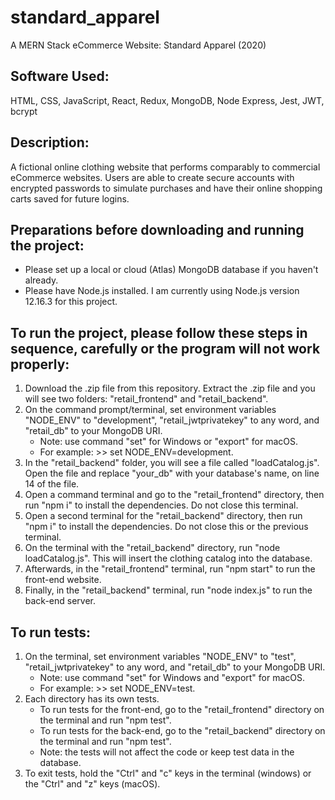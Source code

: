 # standard_apparel
A MERN Stack eCommerce Website: Standard Apparel (2020)


## Software Used: 
HTML, CSS, JavaScript, React, Redux, MongoDB, Node Express, Jest, JWT, bcrypt


## Description: 
A fictional online clothing website that performs comparably to commercial eCommerce websites. Users are able to create secure accounts with encrypted passwords to simulate purchases and have their online shopping carts saved for future logins.


## Preparations before downloading and running the project:
* Please set up a local or cloud (Atlas) MongoDB database if you haven't already.
* Please have Node.js installed. I am currently using Node.js version 12.16.3 for this project.


## To run the project, please follow these steps in sequence, carefully or the program will not work properly:
1. Download the .zip file from this repository. Extract the .zip file and you will see two folders: "retail_frontend" and "retail_backend".
1. On the command prompt/terminal, set environment variables "NODE_ENV" to "development", "retail_jwtprivatekey" to any word, and "retail_db" to your MongoDB URI.
   * Note: use command "set" for Windows or "export" for macOS.
   * For example: >> set NODE_ENV=development.
1. In the "retail_backend" folder, you will see a file called "loadCatalog.js". Open the file and replace "your_db" with your database's name, on line 14 of the file.
1. Open a command terminal and go to the "retail_frontend" directory, then run "npm i" to install the dependencies. Do not close this terminal.
1. Open a second terminal for the "retail_backend" directory, then run "npm i" to install the dependencies. Do not close this or the previous terminal.
1. On the terminal with the "retail_backend" directory, run "node loadCatalog.js". This will insert the clothing catalog into the database.
1. Afterwards, in the "retail_frontend" terminal, run "npm start" to run the front-end website.
1. Finally, in the "retail_backend" terminal, run "node index.js" to run the back-end server.


## To run tests:
1. On the terminal, set environment variables "NODE_ENV" to "test", "retail_jwtprivatekey" to any word, and "retail_db" to your MongoDB URI.
   * Note: use command "set" for Windows and "export" for macOS.
   * For example: >> set NODE_ENV=test.
1. Each directory has its own tests.
   * To run tests for the front-end, go to the "retail_frontend" directory on the terminal and run "npm test".
   * To run tests for the back-end, go to the "retail_backend" directory on the terminal and run "npm test".
   * Note: the tests will not affect the code or keep test data in the database.
1. To exit tests, hold the "Ctrl" and "c" keys in the terminal (windows) or the "Ctrl" and "z" keys (macOS).
